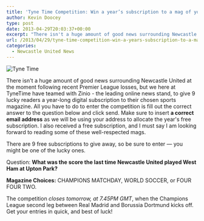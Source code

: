 ```yaml
---
title: 'Tyne Time Competition: Win a year’s subscription to a mag of your choice'
author: Kevin Doocey
type: post
date: 2013-04-29T20:03:37+00:00
excerpt: "There isn't a huge amount of good news surrounding Newcastle United at the moment following recent Premier League losses, but we here at TyneTime have teamed with Zinio.."
url: /2013/04/29/tyne-time-competition-win-a-years-subscription-to-a-mag-of-your-choice/
categories:
  - Newcastle United News
---
```


![Tyne Time](https://www.tynetime.com/wp-content/uploads/2013/04/St-James-Park-NUFC.jpg "Competition - Tyne Time have teamed with the leading online news stand")

There isn't a huge amount of good news surrounding Newcastle United at the moment following recent Premier League losses, but we here at TyneTime have teamed with Zinio - the leading online news stand, to give 9 lucky readers a year-long digital subscription to their chosen sports magazine. All you have to do to enter the competition is fill out the correct answer to the question below and click send. Make sure to insert **a correct email address** as we will be using your  address to allocate the year's free subscription. I also received a free subscription, and I must say I am looking forward to reading some of these well-respected mags.

There are 9 free subscriptions to give away, so be sure to enter — you might be one of the lucky ones.

Question: **What was the score the last time Newcastle United played West Ham at Upton Park?**

**Magazine Choices:** CHAMPIONS MATCHDAY, WORLD SOCCER, or FOUR FOUR TWO.

The competition _closes tomorrow, at 7.45PM GMT_, when the Champions League second leg between Real Madrid and Borussia Dortmund kicks off. Get your entries in quick, and best of luck!
